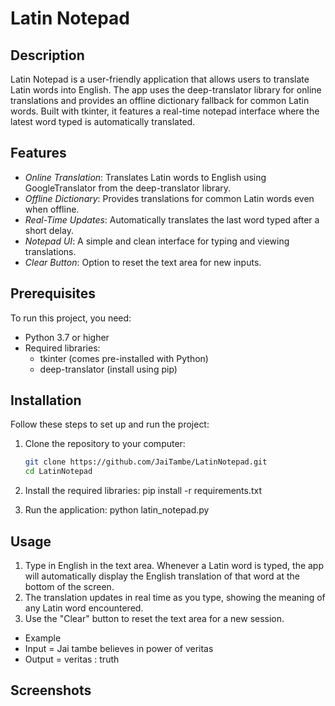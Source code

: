 # Latin Notepad

## Description
Latin Notepad is a user-friendly application that allows users to translate Latin words into English. The app uses the deep-translator library for online translations and provides an offline dictionary fallback for common Latin words. Built with tkinter, it features a real-time notepad interface where the latest word typed is automatically translated.

## Features
- *Online Translation*: Translates Latin words to English using GoogleTranslator from the deep-translator library.
- *Offline Dictionary*: Provides translations for common Latin words even when offline.
- *Real-Time Updates*: Automatically translates the last word typed after a short delay.
- *Notepad UI*: A simple and clean interface for typing and viewing translations.
- *Clear Button*: Option to reset the text area for new inputs.

## Prerequisites
To run this project, you need:
- Python 3.7 or higher
- Required libraries:
  - tkinter (comes pre-installed with Python)
  - deep-translator (install using pip)

## Installation
Follow these steps to set up and run the project:

1. Clone the repository to your computer:
   ```bash
   git clone https://github.com/JaiTambe/LatinNotepad.git
   cd LatinNotepad
   
2. Install the required libraries:
   pip install -r requirements.txt
   
3. Run the application:
   python latin_notepad.py

## Usage
1. Type in English in the text area. Whenever a Latin word is typed, the app will automatically display the English translation of that word at the bottom of the screen.
2. The translation updates in real time as you type, showing the meaning of any Latin word encountered.
3. Use the "Clear" button to reset the text area for a new session.

- Example
- Input = Jai tambe believes in power of veritas
- Output = veritas : truth

## Screenshots


